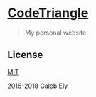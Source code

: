 # [CodeTriangle](https://CodeTri.net) #
> My personal website.

## License ##
[MIT](LICENSE)

2016-2018 Caleb Ely

